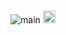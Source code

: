 ###

![main](https://github.com/user-attachments/assets/d40cb251-ff67-4e5b-b1bc-2ada966de564)
<img src="https://github.com/user-attachments/assets/2d42e734-e70f-4b6f-ae18-726daa996232" width="20px">
